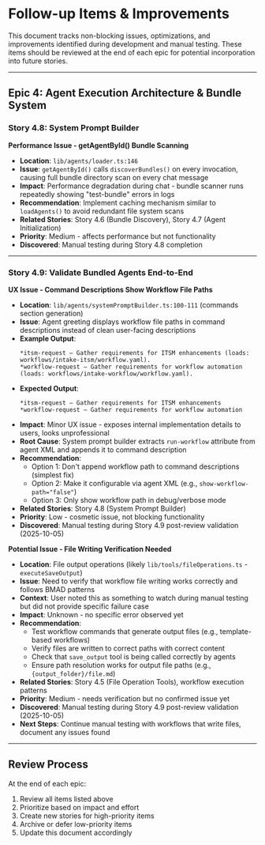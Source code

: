 # Follow-up Items & Improvements

This document tracks non-blocking issues, optimizations, and improvements identified during development and manual testing. These items should be reviewed at the end of each epic for potential incorporation into future stories.

---

## Epic 4: Agent Execution Architecture & Bundle System

### Story 4.8: System Prompt Builder

**Performance Issue - getAgentById() Bundle Scanning**
- **Location**: `lib/agents/loader.ts:146`
- **Issue**: `getAgentById()` calls `discoverBundles()` on every invocation, causing full bundle directory scan on every chat message
- **Impact**: Performance degradation during chat - bundle scanner runs repeatedly showing "test-bundle" errors in logs
- **Recommendation**: Implement caching mechanism similar to `loadAgents()` to avoid redundant file system scans
- **Related Stories**: Story 4.6 (Bundle Discovery), Story 4.7 (Agent Initialization)
- **Priority**: Medium - affects performance but not functionality
- **Discovered**: Manual testing during Story 4.8 completion

---

### Story 4.9: Validate Bundled Agents End-to-End

**UX Issue - Command Descriptions Show Workflow File Paths**
- **Location**: `lib/agents/systemPromptBuilder.ts:100-111` (commands section generation)
- **Issue**: Agent greeting displays workflow file paths in command descriptions instead of clean user-facing descriptions
- **Example Output**:
  ```
  *itsm-request — Gather requirements for ITSM enhancements (loads: workflows/intake-itsm/workflow.yaml).
  *workflow-request — Gather requirements for workflow automation (loads: workflows/intake-workflow/workflow.yaml).
  ```
- **Expected Output**:
  ```
  *itsm-request — Gather requirements for ITSM enhancements
  *workflow-request — Gather requirements for workflow automation
  ```
- **Impact**: Minor UX issue - exposes internal implementation details to users, looks unprofessional
- **Root Cause**: System prompt builder extracts `run-workflow` attribute from agent XML and appends it to command description
- **Recommendation**:
  - Option 1: Don't append workflow path to command descriptions (simplest fix)
  - Option 2: Make it configurable via agent XML (e.g., `show-workflow-path="false"`)
  - Option 3: Only show workflow path in debug/verbose mode
- **Related Stories**: Story 4.8 (System Prompt Builder)
- **Priority**: Low - cosmetic issue, not blocking functionality
- **Discovered**: Manual testing during Story 4.9 post-review validation (2025-10-05)

**Potential Issue - File Writing Verification Needed**
- **Location**: File output operations (likely `lib/tools/fileOperations.ts` - `executeSaveOutput`)
- **Issue**: Need to verify that workflow file writing works correctly and follows BMAD patterns
- **Context**: User noted this as something to watch during manual testing but did not provide specific failure case
- **Impact**: Unknown - no specific error observed yet
- **Recommendation**:
  - Test workflow commands that generate output files (e.g., template-based workflows)
  - Verify files are written to correct paths with correct content
  - Check that `save_output` tool is being called correctly by agents
  - Ensure path resolution works for output file paths (e.g., `{output_folder}/file.md`)
- **Related Stories**: Story 4.5 (File Operation Tools), workflow execution patterns
- **Priority**: Medium - needs verification but no confirmed issue yet
- **Discovered**: Manual testing during Story 4.9 post-review validation (2025-10-05)
- **Next Steps**: Continue manual testing with workflows that write files, document any issues found

---

## Review Process

At the end of each epic:
1. Review all items listed above
2. Prioritize based on impact and effort
3. Create new stories for high-priority items
4. Archive or defer low-priority items
5. Update this document accordingly
